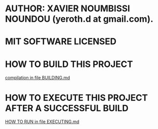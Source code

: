 
# AUTHOR: XAVIER NOUMBISSI NOUNDOU (yeroth.d at gmail.com).


# MIT SOFTWARE LICENSED


# HOW TO BUILD THIS PROJECT

[compilation in file BUILDING.md](https://github.com/yerothd/yr-db-runtime-verif/blob/master/BUILDING.md)


# HOW TO EXECUTE THIS PROJECT AFTER A SUCCESSFUL BUILD

[HOW TO RUN in file EXECUTING.md](https://github.com/yerothd/yr-db-runtime-verif/blob/master/EXECUTING.md)

